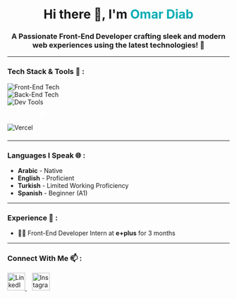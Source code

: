 <h1 align="center">Hi there 👋, I'm <span style="color:#00ADB5;">Omar Diab</span></h1>
<h3 align="center">A Passionate Front-End Developer crafting sleek and modern web experiences using the latest technologies! 🚀</h3>

---

### Tech Stack & Tools 🧰 :
<p align="start">
  <!-- Front-End Technologies -->
  <img src="https://skillicons.dev/icons?i=html,css,js,ts,react,nextjs,redux,jest,pug,sass,bootstrap,tailwind" alt="Front-End Tech" />
  <br/>
  <!-- Back-End Technologies -->
  <img src="https://skillicons.dev/icons?i=python,cpp,prisma,postgresql" alt="Back-End Tech" />
  <br/>
  <!-- Dev Tools -->
  <img src="https://skillicons.dev/icons?i=git,github,postman,gulp,linux" alt="Dev Tools" />
  <br/>
  <!-- Hosting Platforms -->
  <img src="https://skillicons.dev/icons?i=vercel" alt="Vercel" />
  <img src="https://cdn.worldvectorlogo.com/logos/hostinger.svg" alt="Hostinger" style="height: 45px; margin: 10px; filter: grayscale(100%) brightness(0) invert(1);" />
  <br/>
</p>


---

### Languages I Speak 🌐 :
- **Arabic** - Native  
- **English** - Proficient  
- **Turkish** - Limited Working Proficiency  
- **Spanish** - Beginner (A1)

---

### Experience 💼 :
- 🧑‍💻 Front-End Developer Intern at **e+plus** for 3 months
---

### Connect With Me 📫 :
<p align="start">
  <a href="https://www.linkedin.com/in/omar-diab-756b0b306/" target="_blank">
    <img src="https://skillicons.dev/icons?i=linkedin" height="40" alt="LinkedIn" />
  </a>
  &nbsp;&nbsp;
  <a href="https://www.instagram.com/omardiab.10" target="_blank">
    <img src="https://skillicons.dev/icons?i=instagram" height="40" alt="Instagram" />
  </a>
</p>

